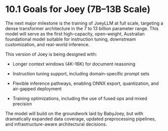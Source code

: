 # 10.1 Goals for Joey (7B–13B Scale)

The next major milestone is the training of JoeyLLM at full scale, targeting a dense transformer architecture in the 7 to 13 billion parameter range. This model will serve as the first high-capacity, open-weight, Australian foundational model suitable for instruction tuning, downstream customization, and real-world inference.

This version of Joey is being designed with:

* Longer context windows (4K–16K) for document reasoning

* Instruction tuning support, including domain-specific prompt sets

* Flexible inference pathways, enabling ONNX export, quantization, and air-gapped deployment

* Training optimizations, including the use of fused ops and mixed precision

The model will build on the groundwork laid by BabyJoey, but with dramatically expanded data coverage, updated preprocessing pipelines, and infrastructure-aware architectural decisions.
